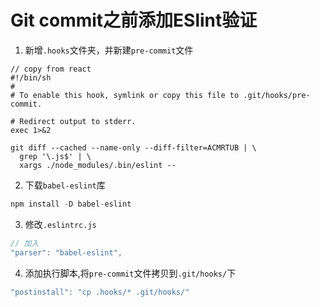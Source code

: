 # Git commit之前添加ESlint验证
1. 新增`.hooks`文件夹，并新建`pre-commit`文件
```shell
// copy from react
#!/bin/sh
#
# To enable this hook, symlink or copy this file to .git/hooks/pre-commit.

# Redirect output to stderr.
exec 1>&2

git diff --cached --name-only --diff-filter=ACMRTUB | \
  grep '\.js$' | \
  xargs ./node_modules/.bin/eslint --
```
2. 下载`babel-eslint`库
```js
npm install -D babel-eslint
```
3. 修改`.eslintrc.js`
```js
// 加入
"parser": "babel-eslint",
```
4. 添加执行脚本,将`pre-commit`文件拷贝到`.git/hooks/`下
```js
"postinstall": "cp .hooks/* .git/hooks/"
```
